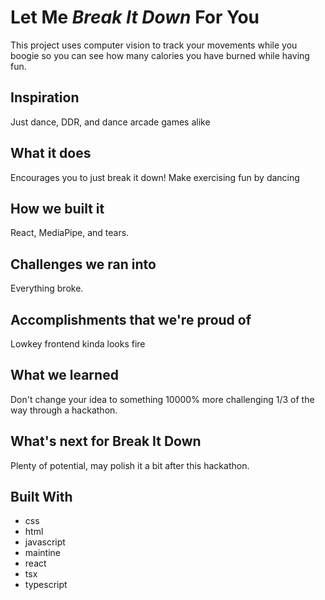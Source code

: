 # Let Me ***Break It Down*** For You
This project uses computer vision to track your movements while you boogie so you can see how many calories you have burned while having fun.

## Inspiration
Just dance, DDR, and dance arcade games alike

## What it does
Encourages you to just break it down! Make exercising fun by dancing

## How we built it
React, MediaPipe, and tears.

## Challenges we ran into
Everything broke.

## Accomplishments that we're proud of
Lowkey frontend kinda looks fire

## What we learned
Don't change your idea to something 10000% more challenging 1/3 of the way through a hackathon.

## What's next for Break It Down
Plenty of potential, may polish it a bit after this hackathon.

## Built With
- css
- html
- javascript
- maintine
- react
- tsx
- typescript
